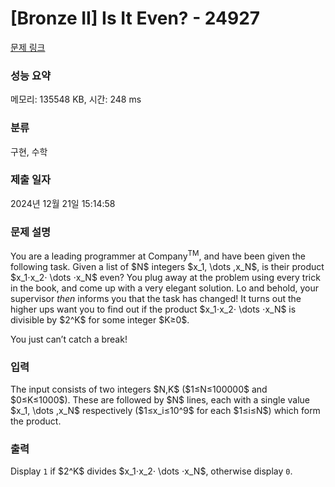 # [Bronze II] Is It Even? - 24927 

[문제 링크](https://www.acmicpc.net/problem/24927) 

### 성능 요약

메모리: 135548 KB, 시간: 248 ms

### 분류

구현, 수학

### 제출 일자

2024년 12월 21일 15:14:58

### 문제 설명

<p>You are a leading programmer at Company<sup>TM</sup>, and have been given the following task. Given a list of $N$ integers $x_1, \dots ,x_N$, is their product $x_1⋅x_2⋅ \dots ⋅x_N$ even? You plug away at the problem using every trick in the book, and come up with a very elegant solution. Lo and behold, your supervisor <i>then</i> informs you that the task has changed! It turns out the higher ups want you to find out if the product $x_1⋅x_2⋅ \dots ⋅x_N$ is divisible by $2^K$ for some integer $K≥0$.</p>

<p>You just can’t catch a break!</p>

### 입력 

 <p>The input consists of two integers $N,K$ ($1≤N≤100000$ and $0≤K≤1000$). These are followed by $N$ lines, each with a single value $x_1, \dots ,x_N$ respectively ($1≤x_i≤10^9$ for each $1≤i≤N$) which form the product.</p>

### 출력 

 <p>Display <code>1</code> if $2^K$ divides $x_1⋅x_2⋅ \dots ⋅x_N$, otherwise display <code>0</code>.</p>

